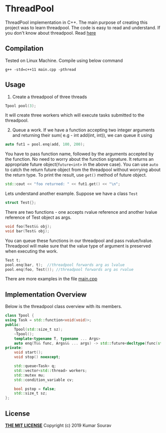 # ThreadPool
ThreadPool implementation in C++. The main purpose of creating this project was to learn threadpool. The code is easy to read and understand.
If you don't know about threadpool. Read [here](https://en.wikipedia.org/wiki/Thread_pool)

## Compilation
Tested on Linux Machine. Compile using below command
```text
g++ -std=c++11 main.cpp -pthread
```

## Usage
1. Create a threadpool of three threads
```cpp
Tpool pool(3);
```
It will create three workers which will execute tasks submitted to the threadpool.

2. Queue a work. If we have a function accepting two integer arguments and returning their sum( e.g - int add(int, int)), we can queue it using
```cpp
auto fut1 = pool.enq(add, 100, 200);
```
You have to pass function name, followed by the arguments accepted by the function. No need to worry about the function signature.
It returns an appropriate future object(`future<int>` in the above case). You can use `auto` to catch the return future object from the threadpool without worrying about the return type.
To print the result, use `get()` method of future object.
```cpp
std::cout << "foo returned: " << fut1.get() << "\n";
```
Lets understand another example. Suppose we have a class `Test`
```cpp
struct Test{};
```
There are two functions - one accepts rvalue reference and another lvalue reference of Test object as args.
```cpp
void foo(Test&& obj);
void bar(Test& obj);
```
You can queue these functions in our threadpool and pass rvalue/lvalue. Threadpool will make sure that the value type of argument is preserved when executing the work.
```cpp
Test t;
pool.enq(bar, t);  //threadpool forwards arg as lvalue
pool.enq(foo, Test()); //threadpool forwards arg as rvalue
```
There are more examples in the file [main.cpp](main.cpp)
## Implementation Overview
Below is the threadpool class overview with its members.
```cpp
class Tpool {
using Task = std::function<void(void)>;
public:
    Tpool(std::size_t sz);
    ~Tpool();
	template<typename T, typename ... Args>
    auto enq(T&& func, Args&& ... args) -> std::future<decltype(func(std::forward<Args>(args)...))>();
private:
	void start();
	void stop() noexcept;

    std::queue<Task> q;
    std::vector<std::thread> workers;
    std::mutex mu;
    std::condition_variable cv;

    bool pstop = false;
    std::size_t sz;
};
```
## License
[**THE MIT LICENSE**](LICENSE) Copyright (c) 2019 Kumar Sourav

